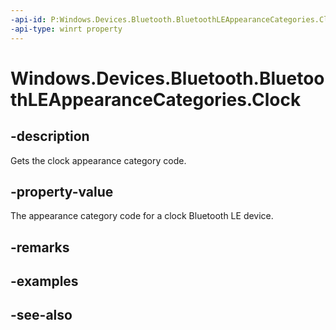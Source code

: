 ```yaml
---
-api-id: P:Windows.Devices.Bluetooth.BluetoothLEAppearanceCategories.Clock
-api-type: winrt property
---
```


<!-- Property syntax
public ushort Clock { get; }
-->

# Windows.Devices.Bluetooth.BluetoothLEAppearanceCategories.Clock

## -description
Gets the clock appearance category code.

## -property-value
The appearance category code for a clock Bluetooth LE device.

## -remarks

## -examples

## -see-also
